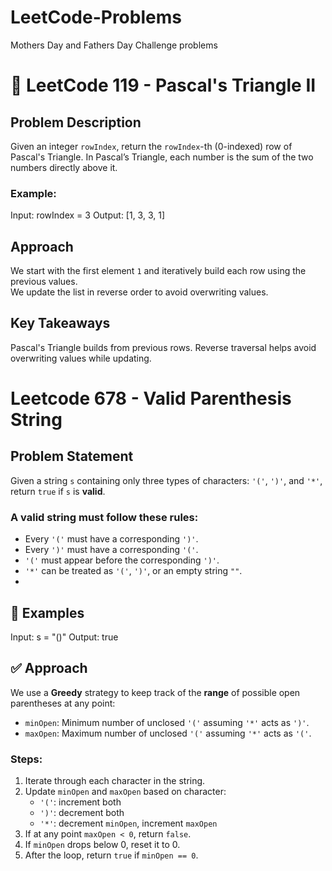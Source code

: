 # LeetCode-Problems
Mothers Day and Fathers Day Challenge problems

# 🚀 LeetCode 119 - Pascal's Triangle II
## Problem Description
Given an integer `rowIndex`, return the `rowIndex`-th (0-indexed) row of Pascal's Triangle.
In Pascal’s Triangle, each number is the sum of the two numbers directly above it.
### Example:
Input: rowIndex = 3
Output: [1, 3, 3, 1]

## Approach
We start with the first element `1` and iteratively build each row using the previous values.  
We update the list in reverse order to avoid overwriting values.

## Key Takeaways
Pascal's Triangle builds from previous rows.
Reverse traversal helps avoid overwriting values while updating.

# Leetcode 678 - Valid Parenthesis String
## Problem Statement
Given a string `s` containing only three types of characters: `'('`, `')'`, and `'*'`, return `true` if `s` is **valid**.
### A valid string must follow these rules:
- Every `'('` must have a corresponding `')'`.
- Every `')'` must have a corresponding `'('`.
- `'('` must appear before the corresponding `')'`.
- `'*'` can be treated as `'('`, `')'`, or an empty string `""`.
- 
## 📘 Examples
Input: s = "()"
Output: true
## ✅ Approach
We use a **Greedy** strategy to keep track of the **range** of possible open parentheses at any point:
- `minOpen`: Minimum number of unclosed `'('` assuming `'*'` acts as `')'`.
- `maxOpen`: Maximum number of unclosed `'('` assuming `'*'` acts as `'('`.
### Steps:
1. Iterate through each character in the string.
2. Update `minOpen` and `maxOpen` based on character:
   - `'('`: increment both
   - `')'`: decrement both
   - `'*'`: decrement `minOpen`, increment `maxOpen`
3. If at any point `maxOpen < 0`, return `false`.
4. If `minOpen` drops below 0, reset it to 0.
5. After the loop, return `true` if `minOpen == 0`.
